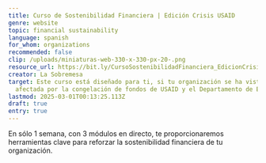 ```yaml
---
title: Curso de Sostenibilidad Financiera | Edición Crisis USAID
genre: website
topic: financial sustainability
language: spanish
for_whom: organizations
recommended: false
clip: /uploads/miniaturas-web-330-x-330-px-20-.png
resource_url: https://bit.ly/CursoSostenibilidadFinanciera_EdicionCrisisUSAID
creator: La Sobremesa
target: Este curso está diseñado para ti, si tu organización se ha visto
  afectada por la congelación de fondos de USAID y el Departamento de Estado.
lastmod: 2025-03-01T00:13:25.113Z
draft: true
entry: true
---
```

En sólo 1 semana, con 3 módulos en directo, te proporcionaremos herramientas clave para reforzar la sostenibilidad financiera de tu organización.
